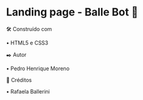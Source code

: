 # Landing page - Balle Bot :robot: 

🛠️ Construído com

• HTML5 e CSS3


✒️ Autor 

• Pedro Henrique Moreno


:space_invader: Créditos

• Rafaela Ballerini
